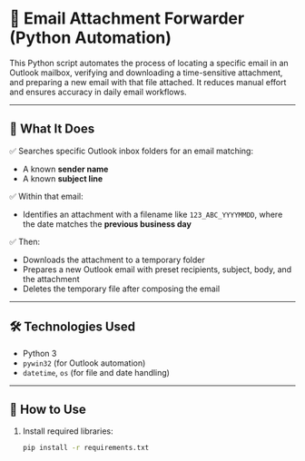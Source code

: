 # 📧 Email Attachment Forwarder (Python Automation)

This Python script automates the process of locating a specific email in an Outlook mailbox, verifying and downloading a time-sensitive attachment, and preparing a new email with that file attached. It reduces manual effort and ensures accuracy in daily email workflows.

---

## 🚀 What It Does

✅ Searches specific Outlook inbox folders for an email matching:
- A known **sender name**
- A known **subject line**

✅ Within that email:
- Identifies an attachment with a filename like `123_ABC_YYYYMMDD`, where the date matches the **previous business day**

✅ Then:
- Downloads the attachment to a temporary folder
- Prepares a new Outlook email with preset recipients, subject, body, and the attachment
- Deletes the temporary file after composing the email

---

## 🛠 Technologies Used

- Python 3
- `pywin32` (for Outlook automation)
- `datetime`, `os` (for file and date handling)

---

## 🧩 How to Use

1. Install required libraries:
   ```bash
   pip install -r requirements.txt
